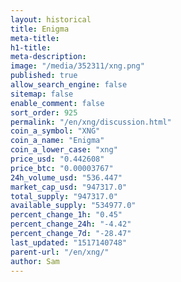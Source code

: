 ```yaml
---
layout: historical
title: Enigma
meta-title: 
h1-title: 
meta-description: 
image: "/media/352311/xng.png"
published: true
allow_search_engine: false
sitemap: false
enable_comment: false
sort_order: 925
permalink: "/en/xng/discussion.html"
coin_a_symbol: "XNG"
coin_a_name: "Enigma"
coin_a_lower_case: "xng"
price_usd: "0.442608"
price_btc: "0.00003767"
24h_volume_usd: "536.447"
market_cap_usd: "947317.0"
total_supply: "947317.0"
available_supply: "534977.0"
percent_change_1h: "0.45"
percent_change_24h: "-4.42"
percent_change_7d: "-28.47"
last_updated: "1517140748"
parent-url: "/en/xng/"
author: Sam
---
```


